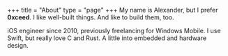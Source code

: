 +++
title = "About"
type = "page"
+++
My name is Alexander, but I prefer **0xceed**. I like well-built things. And like to build them, too.

iOS engineer since 2010, previously freelancing for Windows Mobile. I use Swift, but really love C and Rust. A little into embedded and hardware design.

